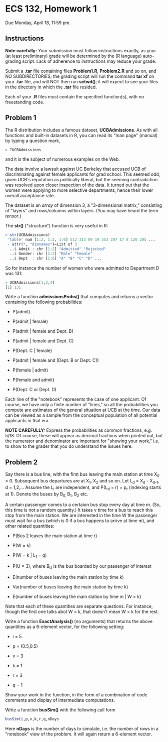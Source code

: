 
# ECS 132, Homework 1

Due Monday, April 18, 11:59 pm.

## Instructions

**Note carefully:**  Your submission must follow instructions exactly,
as your (at least preliminary) grade will be determined by the (R
language) auto-grading script.  Lack of adherence to instructions may
reduce your grade.

Submit a **.tar** file containing files **Problem1.R**,
**Problem2.R** and so on, and NO SUBDIRECTORIES; the grading script
will run the command **tar xf** on your **.tar** file, and will NOT then
run **setwd()**; it will expect to see your files in the directory in
which the **.tar** file resided.

Each of your **.R** files must contain the specified function(s), with
no freestanding code.

## Problem 1

The R distribution includes a famous dataset, **UCBAdmissions**.  As
with all functions and built-in datasets in R, you can read its "man
page" (manual) by typing a question mark,

``` r
> ?UCBAdmissions
```

and it is the subject of numerous examples on the Web.

The data involve a lawsuit against UC Berkeley that accused UCB of
discriminating against female applicants for grad school.  This seemed
odd, given UCB's reputation as politically liberal, but the
seeming contradiction was resolved upon closer inspection of the data.
It turned out that the women were applying to more selective
departments, hence their lower overall acceptance rate.

The dataset is  an *array* of dimension 3, a "3-dimensional matrix,"
consisting of "layers" and rows/columns within layers.  (You may have
heard the term *tensor*.)

The **str()** ("structure") function is very useful in R:

``` r
> str(UCBAdmissions)
 'table' num [1:2, 1:2, 1:6] 512 313 89 19 353 207 17 8 120 205 ...
 - attr(*, "dimnames")=List of 3
  ..$ Admit : chr [1:2] "Admitted" "Rejected"
  ..$ Gender: chr [1:2] "Male" "Female"
  ..$ Dept  : chr [1:6] "A" "B" "C" "D" ...
```

So for instance the number of women who were admitted to Department D
was 131:

``` r
> UCBAdmissions[1,2,4]
[1] 131
```

Write a function **admissionsProbs()** that computes and returns a
vector containing the following probabilities:

* P(admit)

* P(admit | female)

* P(admit | female and Dept. B)

* P(admit | female and Dept. C)

* P(Dept. C | female)

* P(admit | female and (Dept. B or Dept. C))

* P(female | admit)

* P(female and admit)

* P(Dept. C or Dept. D)

Each line of the "notebook" represents the case of one applicant.  Of
course, we have only a finite number of "lines," so all the
probabilities you compute are estimates of the general situation at UCB
at the time.  Our data can be viewed as a sample from the conceptual
population of all potential applicants in that era.

**NOTE CAREFULLY:**  Express the probabilities as common fractions,
e.g. 5/18.  Of course, these will appear as decimal fractions when
printed out, but the numerator and denominator are important for
"showing your work," i.e. to show to the grader that you do understand
the issues here.

## Problem 2

Say there is a bus line, with the first bus leaving the main station at
time X<sub>0</sub> = 0.  Subsequent bus departures are at X<sub>1</sub>,
X<sub>2</sub> and so on.  Let L<sub>d</sub> = X<sub>d</sub> -
X<sub>d-1</sub>, d = 1,2,...  Assume the L<sub>i</sub> are independent,
and P(L<sub>d</sub> = r) = p<sub>r</sub> (indexing starts at 1).  Denote
the buses by B<sub>0, </sub> B<sub>1</sub>, B<sub>2</sub> etc.

A certain passenger comes to a certaion bus stop every day at time m.
(So, this time is not a random quantity.)  It takes v time for a bus to
reach this stop from the main station.  We are interested in the time W
the passenger must wait for a bus (which is 0 if a bus happens to arrive
at time m), and other related quantities:

* P(Bus 2 leaves the main station at time r)

* P(W = k)

* P(W = k | L<sub>1</sub> = q)

* P(U = 3), where B<sub>U</sub> is the bus boarded by our passenger of
  interest

* E(number of buses leaving the main station by time k)

* Var(number of buses leaving the main station by time k)

* E(number of buses leaving the main station by time m | W = k)

Note that each of these quantities are separate questions.  For
instance, though the first one talks abot W = k, that doesn't mean W = k
for the rest.

Write a function **ExactAnalysis()** (no arguments) that returns the
above quantities as a 6-element vector, for the following setting:

* i = 5

* p = (0.5,0.5)

* v = 3

* k = 1

* r = 3

* q = 1

Show your work in the function, in the form of a combination of code
comments and display of intermediate computations.

Write a function **busSim()** with the following call form

``` r
busSim(i,p,v,k,r,q,nDays
```

Here **nDays** is the number of days to simulate, i.e. the number of
rows in a "notebook" view of the problem.  It will again return a
6-element vector.

